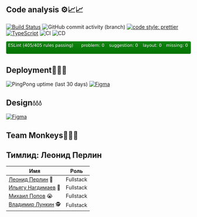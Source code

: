 
## Code analysis ⚙️📈📈

[![Build Status](https://app.travis-ci.com/frontend-park-mail-ru/2021_2_MonKeys.svg?branch=development)](https://app.travis-ci.com/frontend-park-mail-ru/2021_2_MonKeys)
![GitHub commit activity (branch)](https://img.shields.io/github/commit-activity/m/frontend-park-mail-ru/2021_2_MonKeys/development)
[![code style: prettier](https://img.shields.io/badge/code_style-prettier-ff69b4.svg?style=flat-square)](https://github.com/prettier/prettier)
[![TypeScript](https://badgen.net/badge/icon/typescript?icon=typescript&label)](https://typescriptlang.org)
![CI](https://github.com/frontend-park-mail-ru/2021_2_MonKeys/workflows/Build/badge.svg)
![CD](https://github.com/frontend-park-mail-ru/2021_2_MonKeys/workflows/Deploy/badge.svg)

![alt text](badges/eslint-badge.svg)
## Deployment🚀🚀🚀
![PingPong uptime (last 30 days)](https://img.shields.io/pingpong/uptime/sp_09c2d5875746479fa2811f672e67bf72?style=flat-square)
[![Figma](https://img.shields.io/badge/https%3A%2F%2Fdrip.monkeys.team-up-green)](https://drip.monkeys.team)

## Design💧💧💧
[![Figma](https://img.shields.io/badge/Figma-F24E1E?style=for-the-badge&logo=figma&logoColor=white)](https://www.figma.com/community/file/1018614506626829179/Drip-v.0.3)

## Team Monkeys🐒🐒🐒

## Тимлид: Леонид Перлин 

| Имя              |    Роль      |
|------------------|--------------|
| [Леонид Перлин](https://github.com/perlinleo)     🥵 | Fullstack |
| [Ильягу Нагдимаев](https://github.com/Ilyagu)  🐒 | Fullstack |
| [Михаил Попов](https://github.com/4Marvin2)    😭 | Fullstack |
| [Владимир Лункин](https://github.com/VladimirLunkin)  🕵️ | Fullstack |
